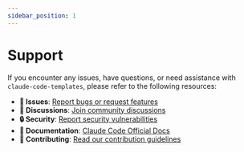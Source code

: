 ```yaml
---
sidebar_position: 1
---
```


# Support

If you encounter any issues, have questions, or need assistance with `claude-code-templates`, please refer to the following resources:

-   **🐛 Issues**: [Report bugs or request features](https://github.com/davila7/claude-code-templates/issues)
-   **💬 Discussions**: [Join community discussions](https://github.com/davila7/claude-code-templates/discussions)
-   **🔒 Security**: [Report security vulnerabilities](https://github.com/davila7/claude-code-templates/blob/main/SECURITY.md)
-   **📖 Documentation**: [Claude Code Official Docs](https://docs.anthropic.com/en/docs/claude-code)
-   **🤝 Contributing**: [Read our contribution guidelines](https://github.com/davila7/claude-code-templates/blob/main/CONTRIBUTING.md)
